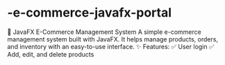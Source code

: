 # -e-commerce-javafx-portal
 🛒 JavaFX E-Commerce Management System A simple e-commerce management system built with JavaFX. It helps manage products, orders, and inventory with an easy-to-use interface.  ✨ Features: ✅ User login  ✅ Add, edit, and delete products 
